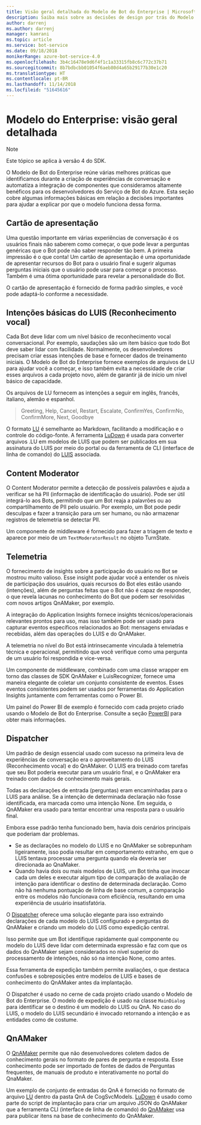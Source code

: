 ```yaml
---
title: Visão geral detalhada do Modelo de Bot do Enterprise | Microsoft Docs
description: Saiba mais sobre as decisões de design por trás do Modelo de Bot do Enterprise
author: darrenj
ms.author: darrenj
manager: kamrani
ms.topic: article
ms.service: bot-service
ms.date: 09/18/2018
monikerRange: azure-bot-service-4.0
ms.openlocfilehash: 3b4c16478e9d6f4f1c1a33315fb8c6c772c37b71
ms.sourcegitcommit: 8b7bdbcbb01054f6aeb80d4a65b29177b30e1c20
ms.translationtype: HT
ms.contentlocale: pt-BR
ms.lasthandoff: 11/14/2018
ms.locfileid: "51645616"
---
```

# <a name="enterprise-template---detailed-overview"></a>Modelo do Enterprise: visão geral detalhada

> [!NOTE]
> Este tópico se aplica à versão 4 do SDK. 

O Modelo de Bot do Enterprise reúne várias melhores práticas que identificamos durante a criação de experiências de conversação e automatiza a integração de componentes que consideramos altamente benéficos para os desenvolvedores do Serviço de Bot do Azure. Esta seção cobre algumas informações básicas em relação a decisões importantes para ajudar a explicar por que o modelo funciona dessa forma.

## <a name="introduction-card"></a>Cartão de apresentação

Uma questão importante em várias experiências de conversação é os usuários finais não saberem como começar, o que pode levar a perguntas genéricas que o Bot pode não saber responder tão bem. A primeira impressão é o que conta! Um cartão de apresentação é uma oportunidade de apresentar recursos do Bot para o usuário final e sugerir algumas perguntas iniciais que o usuário pode usar para começar o processo. Também é uma ótima oportunidade para revelar a personalidade do Bot.

O cartão de apresentação é fornecido de forma padrão simples, e você pode adaptá-lo conforme a necessidade.

## <a name="basic-language-understanding-luis-intents"></a>Intenções básicas do LUIS (Reconhecimento vocal)

Cada Bot deve lidar com um nível básico de reconhecimento vocal conversacional. Por exemplo, saudações são um item básico que todo Bot deve saber lidar com facilidade. Normalmente, os desenvolvedores precisam criar essas intenções de base e fornecer dados de treinamento iniciais. O Modelo de Bot do Enterprise fornece exemplos de arquivos de LU para ajudar você a começar, e isso também evita a necessidade de criar esses arquivos a cada projeto novo, além de garantir já de início um nível básico de capacidade.

Os arquivos de LU fornecem as intenções a seguir em inglês, francês, italiano, alemão e espanhol.

> Greeting, Help, Cancel, Restart, Escalate, ConfirmYes, ConfirmNo, ConfirmMore, Next, Goodbye

O formato [LU](https://github.com/Microsoft/botbuilder-tools/blob/master/packages/Ludown/docs/lu-file-format.md) é semelhante ao Markdown, facilitando a modificação e o controle do código-fonte. A ferramenta [LuDown](https://github.com/Microsoft/botbuilder-tools/tree/master/packages/Ludown) é usada para converter arquivos .LU em modelos de LUIS que podem ser publicados em sua assinatura do LUIS por meio do portal ou da ferramenta de CLI (interface de linha de comando) do [LUIS](https://github.com/Microsoft/botbuilder-tools/tree/master/packages/LUIS) associada.

## <a name="content-moderator"></a>Content Moderator

O Content Moderator permite a detecção de possíveis palavrões e ajuda a verificar se há PII (informação de identificação do usuário). Pode ser útil integrá-lo aos Bots, permitindo que um Bot reaja a palavrões ou ao compartilhamento de PII pelo usuário. Por exemplo, um Bot pode pedir desculpas e fazer a transição para um ser humano, ou não armazenar registros de telemetria se detectar PII.

Um componente de middleware é fornecido para fazer a triagem de texto e aparece por meio de um ```TextModeratorResult``` no objeto TurnState.

## <a name="telemetry"></a>Telemetria

O fornecimento de insights sobre a participação do usuário no Bot se mostrou muito valioso. Esse insight pode ajudar você a entender os níveis de participação dos usuários, quais recursos do Bot eles estão usando (intenções), além de perguntas feitas que o Bot não é capaz de responder, o que revela lacunas no conhecimento do Bot que podem ser resolvidas com novos artigos QnAMaker, por exemplo.

A integração do Application Insights fornece insights técnicos/operacionais relevantes prontos para uso, mas isso também pode ser usado para capturar eventos específicos relacionados ao Bot: mensagens enviadas e recebidas, além das operações do LUIS e do QnAMaker.

A telemetria no nível do Bot está intrinsecamente vinculada à telemetria técnica e operacional, permitindo que você verifique como uma pergunta de um usuário foi respondida e vice-versa.

Um componente de middleware, combinado com uma classe wrapper em torno das classes de SDK QnAMaker e LuisRecognizer, fornece uma maneira elegante de coletar um conjunto consistente de eventos. Esses eventos consistentes podem ser usados por ferramentas do Application Insights juntamente com ferramentas como o Power BI.

Um painel do Power BI de exemplo é fornecido com cada projeto criado usando o Modelo de Bot do Enterprise. Consulte a seção [PowerBI](bot-builder-enterprise-template-powerbi.md) para obter mais informações.

## <a name="dispatcher"></a>Dispatcher

Um padrão de design essencial usado com sucesso na primeira leva de experiências de conversação era o aproveitamento do LUIS (Reconhecimento vocal) e do QnAMaker. O LUIS era treinado com tarefas que seu Bot poderia executar para um usuário final, e o QnAMaker era treinado com dados de conhecimento mais gerais.

Todas as declarações de entrada (perguntas) eram encaminhadas para o LUIS para análise. Se a intenção de determinada declaração não fosse identificada, era marcada como uma intenção None. Em seguida, o QnAMaker era usado para tentar encontrar uma resposta para o usuário final.

Embora esse padrão tenha funcionado bem, havia dois cenários principais que poderiam dar problemas.

- Se as declarações no modelo do LUIS e no QnAMaker se sobrepunham ligeiramente, isso podia resultar em comportamento estranho, em que o LUIS tentava processar uma pergunta quando ela deveria ser direcionada ao QnaMaker.
- Quando havia dois ou mais modelos de LUIS, um Bot tinha que invocar cada um deles e executar algum tipo de comparação de avaliação de intenção para identificar o destino de determinada declaração. Como não há nenhuma pontuação de linha de base comum, a comparação entre os modelos não funcionava com eficiência, resultando em uma experiência de usuário insatisfatória.

O [Dispatcher](https://docs.microsoft.com/en-us/azure/bot-service/bot-builder-tutorial-dispatch?view=azure-bot-service-4.0&tabs=csaddref%2Ccsbotconfig) oferece uma solução elegante para isso extraindo declarações de cada modelo do LUIS configurado e perguntas do QnAMaker e criando um modelo do LUIS como expedição central.

Isso permite que um Bot identifique rapidamente qual componente ou modelo do LUIS deve lidar com determinada expressão e faz com que os dados do QnAMaker sejam considerados no nível superior do processamento de intenções, não só na intenção None, como antes.

Essa ferramenta de expedição também permite avaliações, o que destaca confusões e sobreposições entre modelos de LUIS e bases de conhecimento do QnAMaker antes da implantação.

O Dispatcher é usado no cerne de cada projeto criado usando o Modelo de Bot do Enterprise. O modelo de expedição é usado na classe `MainDialog` para identificar se o destino é um modelo do LUIS ou QnA. No caso do LUIS, o modelo do LUIS secundário é invocado retornando a intenção e as entidades como de costume.

## <a name="qnamaker"></a>QnAMaker

O [QnAMaker](https://www.qnamaker.ai/) permite que não desenvolvedores coletem dados de conhecimento gerais no formato de pares de pergunta e resposta. Esse conhecimento pode ser importado de fontes de dados de Perguntas frequentes, de manuais de produto e interativamente no portal do QnaMaker.

Um exemplo de conjunto de entradas do QnA é fornecido no formato de arquivo [LU](https://github.com/Microsoft/botbuilder-tools/blob/master/packages/Ludown/docs/lu-file-format.md) dentro da pasta QnA de CogSvcModels. [LuDown](https://github.com/Microsoft/botbuilder-tools/tree/master/packages/Ludown) é usado como parte do script de implantação para criar um arquivo JSON do QnAMaker que a ferramenta CLI (interface de linha de comando) do [QnAMaker](https://github.com/Microsoft/botbuilder-tools/tree/master/packages/QnAMaker) usa para publicar itens na base de conhecimento do QnAMaker.
